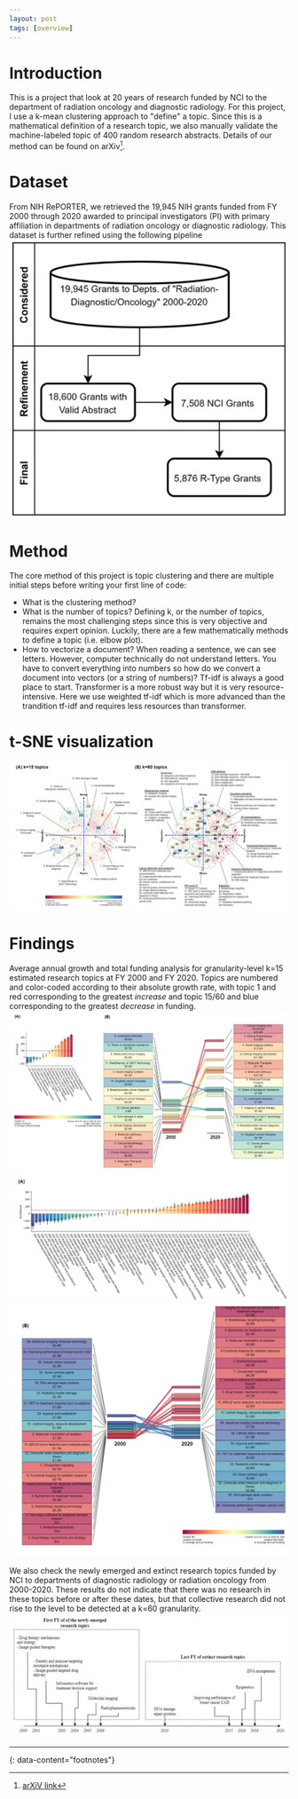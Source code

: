 ```yaml
---
layout: post
tags: [overview]
---
```


# Introduction
This is a project that look at 20 years of research funded by NCI to the department of radiation oncology and diagnostic radiology. For this project, I use a k-mean clustering approach to "define" a topic. Since this is a mathematical definition of a research topic, we also manually validate the machine-labeled topic of 400 random research abstracts. Details of our method can be found on arXiv[^1].

# Dataset
From NIH RePORTER, we retrieved the 19,945 NIH grants funded from FY 2000 through 2020 awarded to principal investigators (PI) with primary affiliation in departments of radiation oncology or diagnostic radiology. This dataset is further refined using the following pipeline
![fig1](images/rad_clustering_fig1.png)

# Method
The core method of this project is topic clustering and there are multiple initial steps before writing your first line of code:
- What is the clustering method?
- What is the number of topics? Defining k, or the number of topics, remains the most challenging steps since this is very objective and requires expert opinion. Luckily, there are a few mathematically methods to define a topic (i.e. elbow plot).
- How to vectorize a document? When reading a sentence, we can see letters. However, computer technically do not understand letters. You have to convert everything into numbers so how do we convert a document into vectors (or a string of numbers)? Tf-idf is always a good place to start. Transformer is a more robust way but it is very resource-intensive. Here we use weighted tf-idf which is more advanced than the trandition tf-idf and requires less resources than transformer.

# t-SNE visualization
![fig2](images/rad_clustering_fig2.png)

# Findings
Average annual growth and total funding analysis for granularity-level k=15 estimated research topics at FY 2000 and FY 2020. Topics are numbered and color-coded according to their absolute growth rate, with topic 1 and red corresponding to the greatest _increase_ and topic 15/60 and blue corresponding to the greatest _decrease_ in funding. 
![fig3](images/rad_clustering_fig3.png)
![fig4](images/rad_clustering_fig4.png)
![fig5](images/rad_clustering_fig5.png)

We also check the newly emerged and extinct research topics funded by NCI to departments of diagnostic radiology or radiation oncology from 2000-2020. These results do not indicate that there was no research in these topics before or after these dates, but that collective research did not rise to the level to be detected at a k=60 granularity. 
![fig6](images/rad_clustering_fig6.png)

---
{: data-content="footnotes"}

[^1]: [arXiV link](https://arxiv.org/abs/2306.13075)
